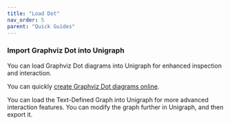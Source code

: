 ```yaml
---
title: "Load Dot"
nav_order: 5
parent: "Quick Guides"
---
```


### Import Graphviz Dot into Unigraph

You can load Graphviz Dot diagrams into Unigraph for enhanced inspection and interaction.

You can quickly [create Graphviz Dot diagrams online](<https://dreampuf.github.io/GraphvizOnline>).

You can load the Text-Defined Graph into Unigraph for more advanced interaction features.
You can modify the graph further in Unigraph, and then export it.

<!-- ![LoadFromText](../assets/images/loadMermaidjs/loadMermaidFromText.png)
![MermaidLoadedToGraphviz](../assets/images/loadMermaidjs/loadedMermaidInGraphviz.png)
![MermaidLoadedToReactFlow](../assets/images/loadMermaidjs/loadedMermaidInReactFlow.png) -->
